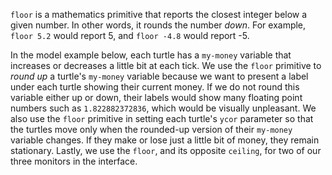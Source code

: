 ﻿`floor` is a mathematics primitive that reports the closest integer below a given number. In other words, it rounds the number *down*. For example, `floor 5.2` would report 5, and `floor -4.8` would report -5. 



In the model example below, each turtle has a `my-money` variable that increases or decreases a little bit at each tick. We use the `floor` primitive to *round up* a turtle's `my-money` variable because we want to present a label under each turtle showing their current money. If we do not round this variable either up or down, their labels would show many floating point numbers such as `1.822882372836`, which would be visually unpleasant. We also use the `floor` primitive in setting each turtle's `ycor` parameter so that the turtles move only when the rounded-up version of their `my-money` variable changes. If they make or lose just a little bit of money, they remain stationary. Lastly, we use the `floor`, and its opposite `ceiling`, for two of our three monitors in the interface.
